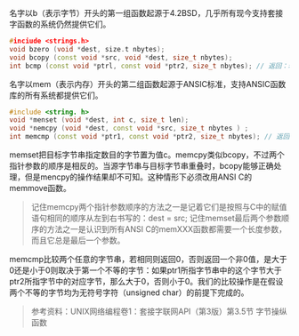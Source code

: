 名字以b（表示字节）开头的第一组函数起源于4.2BSD，几乎所有现今支持套接字函数的系统仍然提供它们。

```c++
#inciude <strings.h>
void bzero (void *dest, size.t nbytes);
void bcopy (const void *src, void *dest, size_t nbytes);
int bcmp (const void *ptrl, const void *ptr2, size_t nbytes); // 返回：若相等则为0，否则为非0
```

名字以mem（表示内存）开头的第二组函数起源于ANSIC标准，支持ANSIC函数库的所有系统都提供它们。

```c++
#include <string. h>
void *menset (void *dest, int c, size_t len);
void *nemcpy (void *dest, const void *src, size_t nbytes ) ;
int memcmp (const void *ptr1, const void *ptr2, size_t nbytes); // 返回:若相等则为0，否则为<0或>0
```

memset把目标字节串指定数目的字节置为值c。memcpy类似bcopy，不过两个指针参数的顺序是相反的。当源字节串与目标字节串重叠时，bcopy能够正确处理，但是mencpy的操作结果却不可知。这种情形下必须改用ANSI C的memmove函数。

> 记住memcpy两个指针参数顺序的方法之一是记着它们是按照与C中的赋值语句相同的顺序从左到右书写的：dest = src;
> 记住memset最后两个参数顺序的方法之一是认识到所有ANSI C的memXXX函数都需要一个长度参数，而且它总是最后一个参数。

memcmp比较两个任意的字节串，若相同则返回0，否则返回一个非0值，是大于0还是小于0则取决于第一个不等的字节：如果ptr1所指字节串中的这个字节大于ptr2所指字节中的对应字节，那么大于0，否则小于0。我们的比较操作是在假设两个不等的字节均为无符号字符（unsigned char）的前提下完成的。

> 参考资料：UNIX网络编程卷1：套接字联网API（第3版）第3.5节 字节操纵函数
